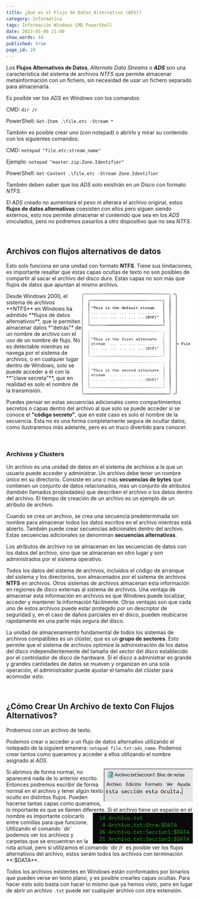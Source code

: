 ```yaml
---
title: ¿Qué es el Flujo de Datos Alternativo (ADS)?
category: Informática
tags: Información Windows CMD PowerShell
date: 2023-05-06 21:00
show_words: 44
published: true
page_id: 28
---
```


Los **Flujos Alternativos de Datos**, *Alternate Data Streams* o ***ADS*** son una característica del sistema de archivos *NTFS* que permite almacenar metainformación con un fichero, sin necesidad de usar un fichero separado para almacenarla.

Es posible ver los *ADS* en Windows con los comandos:

CMD: `dir /r`

PowerShell: `Get-Item .\file.etc -Stream *`

También es posible crear uno (con notepad) o abrirlo y mirar su contenido con los siguientes comandos:

CMD: `notepad "file.etc:stream_name"`

Ejemplo: `notepad "master.zip:Zone.Identifier"`

PowerShell: `Get-Content .\file.etc -Stream Zone.Identifier`

También deben saber que los *ADS* solo existirán en un Disco con formato *NTFS*.

El *ADS* creado no aumentará el peso ni alterara el archivo original, estos **flujos de datos alternativos** coexisten con ellos pero siguen siendo externos, esto nos permite almacenar el contenido que sea en los *ADS* vinculados, pero no podremos pasarlos a otro dispositivo que no sea *NTFS*.

<div id="Archivos-ADS"><br></div>

## Archivos con flujos alternativos de datos

Esto solo funciona en una unidad con formato **NTFS**. Tiene sus limitaciones, es importante resaltar que estas capas ocultas de texto no son posibles de compartir al sacar el archivo del disco duro. Estas capas no son más que flujos de datos que apuntan al mismo archivo.

<img class="general-img" src="/assets/images/028/alternate_data_streams_ADS.png" width="300" align="right">
Desde Windows 2000, el sistema de archivos **NTFS** en Windows ha admitido **flujos de datos alternativos**, que le permiten almacenar datos *"detrás"* de un nombre de archivo con el uso de un nombre de flujo. No es detectable mientras se navega por el sistema de archivos, o en cualquier lugar dentro de Windows, solo se puede acceder a él con la **"clave secreta"**, que en realidad es solo el nombre de la transmisión.

Puedes pensar en estas secuencias adicionales como compartimientos secretos o capas dentro del archivo al que solo se puede acceder si se conoce el **"código secreto"**, que en este caso es solo el nombre de la secuencia. Esta no es una forma completamente segura de ocultar datos, como ilustraremos más adelante, pero es un truco divertido para conocer.

<div id="Archivos-y-Clusters"><br></div>

### Archivos y Clusters

Un archivo es una unidad de datos en el sistema de archivos a la que un usuario puede acceder y administrar. Un archivo debe tener un nombre único en su directorio.
Consiste en una o más **secuencias de bytes** que contienen un conjunto de datos relacionados, más un conjunto de atributos (también llamados propiedades) que describen el archivo o los datos dentro del archivo. El tiempo de creación de un archivo es un ejemplo de un atributo de archivo.

Cuando se crea un archivo, se crea una secuencia predeterminada sin nombre para almacenar todos los datos escritos en el archivo mientras está abierto.
También puede crear secuencias adicionales dentro del archivo. Estas secuencias adicionales se denominan **secuencias alternativas**.

Los atributos de archivo no se almacenan en las secuencias de datos con los datos del archivo, sino que se almacenan en otro lugar y son administrados por el sistema operativo.

Todos los datos del sistema de archivos, incluidos el código de arranque del sistema y los directorios, son almacenados por el sistema de archivos **NTFS** en archivos. Otros sistemas de archivos almacenan esta información en regiones de disco externas al sistema de archivos.
Una ventaja de almacenar esta información en archivos es que Windows puede localizar, acceder y mantener la información fácilmente. Otras ventajas son que cada uno de estos archivos puede estar protegido por un descriptor de seguridad y, en el caso de daños parciales en el disco, pueden reubicarse rápidamente en una parte más segura del disco.

La unidad de almacenamiento fundamental de todos los sistemas de archivos compatibles es un clúster, que es un **grupo de sectores**.
Esto permite que el sistema de archivos optimice la administración de los datos del disco independientemente del tamaño del sector del disco establecido por el controlador de disco de hardware. Si el disco a administrar es grande y grandes cantidades de datos se mueven y organizan en una sola operación, el administrador puede ajustar el tamaño del clúster para acomodar esto.

<div id="Crear-Archivo-con-ADS"><br></div>

## ¿Cómo Crear Un Archivo de texto Con Flujos Alternativos?

Probemos con un archivo de texto.

Podemos crear o acceder a un flujo de datos alternativo utilizando el notepado de la siguient emanera: `notepad file.txt:ads_name`.
Podemos crear tantos como queramos y acceder a ellos utilizando el nombre asignado al *ADS*.

<img class="general-img" src="/assets/images/028/hidden_section.png" width="240" align="right">
Si abrimos de forma normal, no aparecerá nada de lo anterior escrito. Entonces podremos escribir de forma normal en el archivo y tener algún texto oculto en distintos flujos.
Pueden hacerse tantas capas como queramos, lo importante es que se llamen diferente.

<img class="general-img" src="/assets/images/028/command_dir-r.png" width="270" align="right">
Si el archivo tiene un espacio en el nombre es importante colocarlo entre comillas para que funcione.
Utilizando el comando `dir` podemos ver los archivos y carpetas que se encuentran en la ruta actual,
pero si utilizamos el comando `dir /r` es posible ver los flujos alternativos del archivo, estos serám todos los archivos con terminación **:$DATA**.

Todos los archivos existentes en Windows están conformados por binarios que pueden verse en texto plano, y es posible crearles capas ocultas. Para hacer esto solo basta con hacer lo mismo que ya hemos visto, pero en lugar de abrir un archivo `.txt` puede ser cualquier archivo con otra extensión.
